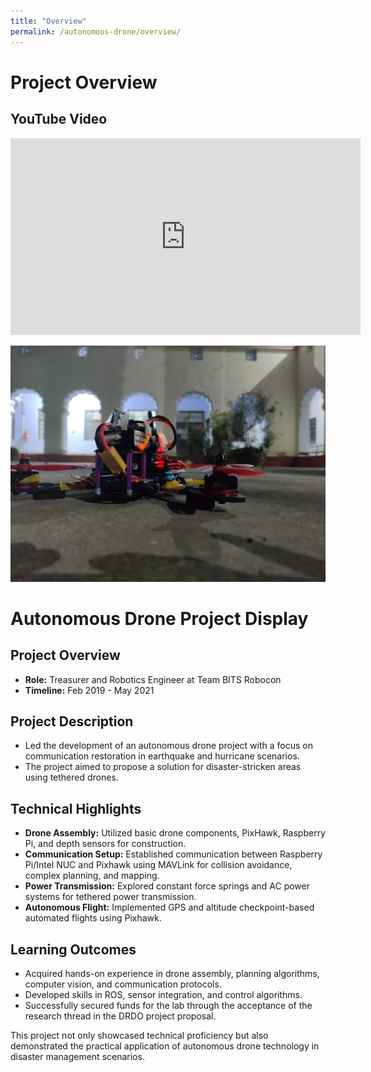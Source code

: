 ```yaml
---
title: "Overview"
permalink: /autonomous-drone/overview/
---
```

<!-- <div>
    <a href="https://github.com/AnshShah3009/AutonomousDrone" target="_blank" style="display: inline-block; padding: 10px 15px; background-color: #24292e; color: #ffffff; border-radius: 5px; font-family: Arial, sans-serif; text-decoration: none;">
        <i class="fab fa-github" style="margin-right: 5px;"></i> View on GitHub
    </a>
</div> -->

# Project Overview

## YouTube Video

<iframe width="560" height="315" src="https://www.youtube.com/embed/QwA_yBjVZdA" frameborder="0" allow="accelerometer; autoplay; clipboard-write; encrypted-media; gyroscope; picture-in-picture" allowfullscreen></iframe>

![Image Description](/images/portfolio/AutonomousDrone/IMG_20191116_210726.jpg)

 
# Autonomous Drone Project Display

## Project Overview
- **Role:** Treasurer and Robotics Engineer at Team BITS Robocon
- **Timeline:** Feb 2019 - May 2021

## Project Description
- Led the development of an autonomous drone project with a focus on communication restoration in earthquake and hurricane scenarios.
- The project aimed to propose a solution for disaster-stricken areas using tethered drones.

## Technical Highlights
- **Drone Assembly:** Utilized basic drone components, PixHawk, Raspberry Pi, and depth sensors for construction.
- **Communication Setup:** Established communication between Raspberry Pi/Intel NUC and Pixhawk using MAVLink for collision avoidance, complex planning, and mapping.
- **Power Transmission:** Explored constant force springs and AC power systems for tethered power transmission.
- **Autonomous Flight:** Implemented GPS and altitude checkpoint-based automated flights using Pixhawk.

## Learning Outcomes
- Acquired hands-on experience in drone assembly, planning algorithms, computer vision, and communication protocols.
- Developed skills in ROS, sensor integration, and control algorithms.
- Successfully secured funds for the lab through the acceptance of the research thread in the DRDO project proposal.

This project not only showcased technical proficiency but also demonstrated the practical application of autonomous drone technology in disaster management scenarios.
